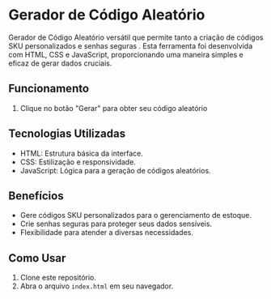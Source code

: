 # Gerador de Código Aleatório

Gerador de Código Aleatório versátil que permite tanto a criação de códigos SKU personalizados e senhas seguras . Esta ferramenta foi desenvolvida com HTML, CSS e JavaScript, proporcionando uma maneira simples e eficaz de gerar dados cruciais.

## Funcionamento

1. Clique no botão "Gerar" para obter seu código aleatório 

## Tecnologias Utilizadas

- HTML: Estrutura básica da interface.
- CSS: Estilização e responsividade.
- JavaScript: Lógica para a geração de códigos aleatórios.

## Benefícios

- Gere códigos SKU personalizados para o gerenciamento de estoque.
- Crie senhas seguras para proteger seus dados sensíveis.
- Flexibilidade para atender a diversas necessidades.

## Como Usar

1. Clone este repositório.
2. Abra o arquivo `index.html` em seu navegador.
